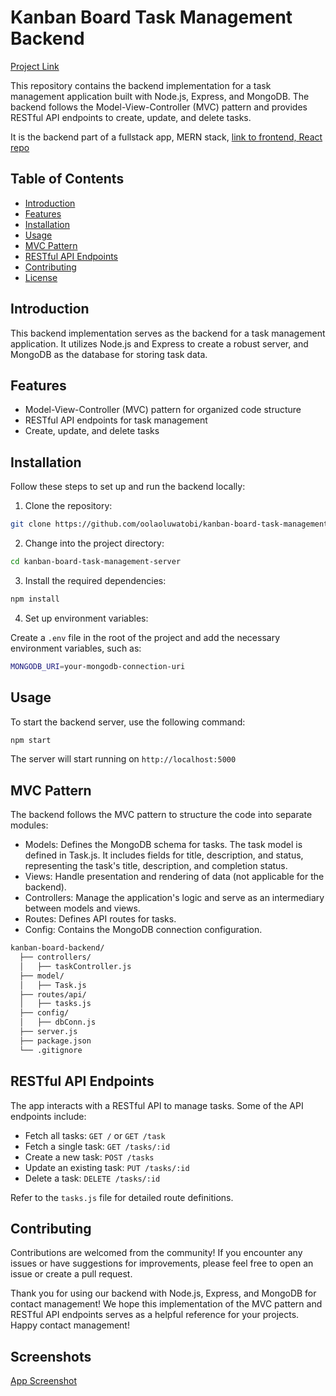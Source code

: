# Kanban Board Task Management Backend

[Project Link](https://kanban-client-sigma.vercel.app/)

This repository contains the backend implementation for a task management application built with Node.js, Express, and MongoDB. The backend follows the Model-View-Controller (MVC) pattern and provides RESTful API endpoints to create, update, and delete tasks.

It is the backend part of a fullstack app, MERN stack, [link to frontend, React repo](https://github.com/oolaoluwatobi/kanban-client)


## Table of Contents

- [Introduction](#introduction)
- [Features](#features)
- [Installation](#installation)
- [Usage](#usage)
- [MVC Pattern](#mvc-pattern)
- [RESTful API Endpoints](#restful-api-endpoints)
- [Contributing](#contributing)
- [License](#license)

## Introduction

This backend implementation serves as the backend for a task management application. It utilizes Node.js and Express to create a robust server, and MongoDB as the database for storing task data.

## Features

- Model-View-Controller (MVC) pattern for organized code structure
- RESTful API endpoints for task management
- Create, update, and delete tasks

## Installation

Follow these steps to set up and run the backend locally:

1. Clone the repository:

```bash
git clone https://github.com/oolaoluwatobi/kanban-board-task-management-server
```

2. Change into the project directory:

```bash
cd kanban-board-task-management-server
```

3. Install the required dependencies:
```bash
npm install
```

4. Set up environment variables:

Create a `.env` file in the root of the project and add the necessary environment variables, such as:
```bash
MONGODB_URI=your-mongodb-connection-uri

```


## Usage

To start the backend server, use the following command:

```bash
npm start
```

The server will start running on `http://localhost:5000`


## MVC Pattern

The backend follows the MVC pattern to structure the code into separate modules:

- Models:   Defines the MongoDB schema for tasks. The task model is defined in Task.js. It includes fields for title, description, and status, representing the task's title, description, and completion status.
- Views: Handle presentation and rendering of data (not applicable for the backend).
- Controllers:  Manage the application's logic and serve as an intermediary between models and views.
- Routes: Defines API routes for tasks.
- Config: Contains the MongoDB connection configuration.

```bash
kanban-board-backend/
  ├── controllers/
  │   ├── taskController.js
  ├── model/
  │   ├── Task.js
  ├── routes/api/
  │   ├── tasks.js
  ├── config/
  │   ├── dbConn.js
  ├── server.js
  ├── package.json
  └── .gitignore

```

##  RESTful API Endpoints

The app interacts with a RESTful API to manage tasks. Some of the API endpoints include:

- Fetch all tasks: `GET /` or `GET /task`
- Fetch a single task: `GET /tasks/:id`
- Create a new task: `POST /tasks`
- Update an existing task: `PUT /tasks/:id`
- Delete a task: `DELETE /tasks/:id`

Refer to the `tasks.js` file for detailed route definitions.

## Contributing

Contributions are welcomed from the community! If you encounter any issues or have suggestions for improvements, please feel free to open an issue or create a pull request.

Thank you for using our backend with Node.js, Express, and MongoDB for contact management! We hope this implementation of the MVC pattern and RESTful API endpoints serves as a helpful reference for your projects. Happy contact management!
## Screenshots

[App Screenshot](https://github.com/oolaoluwatobi/kanban-board-task-management-server/blob/main/server.png)

